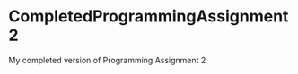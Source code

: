 CompletedProgrammingAssignment2
===============================

My completed version of Programming Assignment 2
